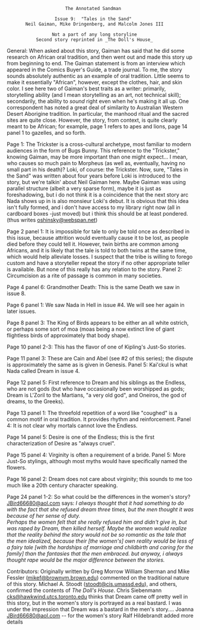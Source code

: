                           The Annotated Sandman

                      Issue 9:  "Tales in the Sand"
           Neil Gaiman, Mike Dringenberg, and Malcolm Jones III

                     Not a part of any long storyline
               Second story reprinted in _The Doll's House_

General:  When asked about this story, Gaiman has  said that he did some
research on African oral tradition, and then went out and made this story
up from beginning to end.  The Gaiman statement is from an  interview which
appeared in the Comics Buyer's Guide, a trade journal.  To me, the story sounds
absolutely authentic as an example of oral tradition.  Little seems to make it
essentially "African", however, except the clothes, hair, and skin color.  I
see here two of Gaiman's best traits as a writer:  primarily, storytelling
ability (and I mean storytelling as an art, not technical skill); secondarily,
the ability to _sound_ right even when he's making it all up.
	One correspondent has noted a great deal of similarity to Australian
Western Desert Aborigine tradition.  In particular, the manhood ritual and the
sacred sites are quite close.  However, the story, from context, is quite
clearly meant to be African; for example, page 1 refers to apes and lions, page
14 panel 1 to gazelles, and so forth.

Page 1:  The Trickster is a cross-cultural archetype, most familiar to modern
audiences in the form of Bugs Bunny.
This reference to the "Trickster," knowing Gaiman, may be more
important than one might expect... I mean, who causes so much pain to
Morpheus (as well as, eventually, having no small part in his death)?
Loki, of course: the Trickster.
Now, sure, "Tales in the Sand" was written about four years before
Loki is introduced to the story, but we're talkin' about Neil Gaiman
here. Maybe Gaiman was using parallel structure (albeit a very sparse
form), maybe it is just as foreshadowing, but i do not think it is a
coincidence that the next story arc Nada shows up in is also monsieur
Loki's debut. It is obvious that this idea isn't fully formed, and i
don't have access to my library right now (all in cardboard boxes
-just moved) but i think this should be at least pondered.
(thus writes oshinsky@webspan.net)

Page 2 panel 1:  It is impossible for tale to only be told once as described in
this issue, because attrition would eventually cause it to be lost, as people
died before they could tell it.  However, twin births are common among
Africans, and it is likely that the tale is told to both twins at the same
time, which would help alleviate losses.  I suspect that the tribe is willing
to forego custom and have a storyteller repeat the story if no other
appropriate teller is available.  But none of this really has any relation to
the story.
	Panel 2:  Circumcision as a rite of passage is common in many
societies.

Page 4 panel 6:  Grandmother Death:  This is the same Death we saw in issue 8.

Page 6 panel 1:  We saw Nada in Hell in issue #4.  We will see her again in
later issues.

Page 8 panel 3:  The King of Birds appears to be either an all white ostrich,
or perhaps some sort of moa (moas being a now extinct line of giant flightless
birds of approximately that body shape).

Page 10 panel 2-3:  This has the flavor of one of Kipling's Just-So stories.

Page 11 panel 3:  These are Cain and Abel (see #2 of this series); the dispute
is approximately the same as is given in Genesis.
	Panel 5:  Kai'ckul is what Nada called Dream in issue 4.

Page 12 panel 5:  First reference to Dream and his siblings as the Endless, who
are not gods (but who have occasionally been worshipped as gods; Dream is
L'Zoril to the Martians, "a very old god", and Oneiros, the god of dreams, to
the Greeks).

Page 13 panel 1:  The threefold repetition of a word like "coughed" is a common
motif in oral tradition.  It provides rhythm and reinforcement.
	Panel 4:  It is not clear why mortals cannot love the Endless.

Page 14 panel 5:  Desire is one of the Endless; this is the first
characterization of Desire as "always cruel".

Page 15 panel 4:  Virginity is often a requirement of a bride.
	Panel 5:  More Just-So stylings, although most myths would have
specifically named the flowers.

Page 16 panel 2:  Dream does not care about virginity; this sounds to me too
much like a 20th century character speaking.

Page 24 panel 1-2:  So what could be the differences in the women's story?
JBird66680@aol.com says:
<CITE>I always thought that it had something to do with the fact that
she refused dream three times, but the men thought it was because of
her sense of duty.<BR>
Perhaps the women felt that she really refused him and didn't give in,
but was raped by Dream, then killed herself. Maybe the women would
realize that the reality behind the story would not be so romantic as
the tale that the men idealized, because their [the women's] own
reality would be less of a fairy tale [with the hardships of marriage
and childbirth and caring for the family] than the fantasies that the
men embraced. but anyway, i always thought rape would be the major
difference between the stories.</CITE>

Contributors:
    Originally written by Greg Morrow
	William Sherman and Mike Fessler (mikef@brownvm.brown.edu) commented on
the traditional nature of this story.
	Michael A. Stoodt (stoodt@cis.umassd.edu), and others, confirmed the
contents of _The Doll's House_.
	Chris Siebenmann <cks@hawkwind.utcs.toronto.edu> thinks that Dream came
off pretty well in this story, but in the women's story is portrayed as a real
bastard.  I was under the impression that Dream was a bastard in the men's
story....
   Joanna <JBird66680@aol.com> -- for the women's story
   Ralf Hildebrandt added more details